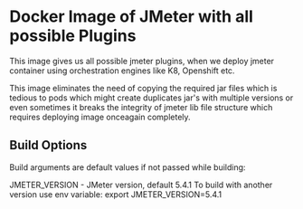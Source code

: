 # Docker Image of JMeter with all possible Plugins

This image gives us all possible jmeter plugins, when we deploy jmeter container using orchestration engines like K8, Openshift etc. 

This image eliminates the need of copying the required jar files which is tedious to pods which might create duplicates jar's with multiple versions or even sometimes it breaks the integrity of jmeter lib file structure which requires deploying image onceagain completely.

## Build Options

Build arguments are default values if not passed while building:

JMETER_VERSION - JMeter version, default 5.4.1 To build with another version use env variable: export JMETER_VERSION=5.4.1
